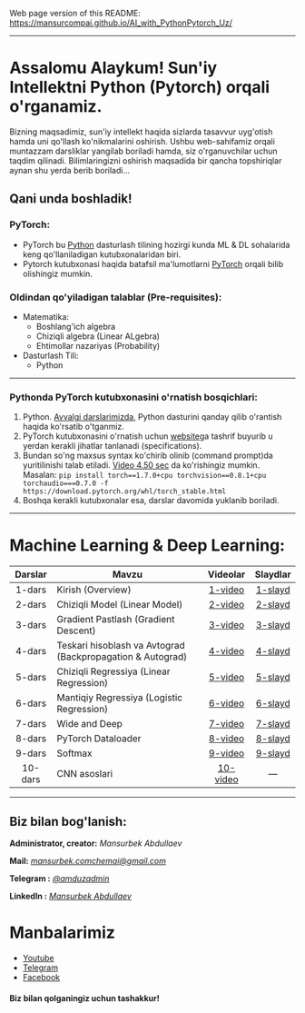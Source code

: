 Web page version of this README: https://mansurcompai.github.io/AI_with_PythonPytorch_Uz/

---
# Assalomu Alaykum! Sun'iy Intellektni Python (Pytorch) orqali o'rganamiz.

Bizning maqsadimiz, sun'iy intellekt haqida sizlarda tasavvur uyg'otish hamda uni qo'llash ko'nikmalarini oshirish.
Ushbu web-sahifamiz orqali muntazzam darsliklar yangilab boriladi hamda, siz o'rganuvchilar uchun taqdim qilinadi.
Bilimlaringizni oshirish maqsadida bir qancha topshiriqlar aynan shu yerda berib boriladi...

## Qani unda boshladik!

### PyTorch:

- PyTorch bu [Python](https://python.org) dasturlash tilining hozirgi kunda ML & DL sohalarida keng qo'llaniladigan kutubxonalaridan biri.
- Pytorch kutubxonasi haqida batafsil ma'lumotlarni [PyTorch](https://pytorch.org) orqali bilib olishingiz mumkin.

### Oldindan qo'yiladigan talablar (Pre-requisites):

- Matematika:
   - Boshlang'ich algebra
   - Chiziqli algebra (Linear ALgebra)
   - Ehtimollar nazariyas (Probability)
- Dasturlash Tili:
   - Python

---

### Pythonda PyTorch kutubxonasini o'rnatish bosqichlari:

1. Python. [Avvalgi darslarimizda](https://youtu.be/qM_AHgKI778), Python dasturini qanday qilib o'rantish haqida ko'rsatib o'tganmiz.
2. PyTorch kutubxonasini o'rnatish uchun [website](https://pytorch.org/get-started/locally/)ga tashrif buyurib u yerdan kerakli jihatlar tanlanadi (specifications).
3. Bundan so'ng maxsus syntax ko'chirib olinib (command prompt)da yuritilinishi talab etiladi. [Video 4.50 sec](https://youtu.be/9ViMu-YGvDM) da ko'rishingiz mumkin.
   Masalan:
   ````pip install torch==1.7.0+cpu torchvision==0.8.1+cpu torchaudio===0.7.0 -f https://download.pytorch.org/whl/torch_stable.html````
4. Boshqa kerakli kutubxonalar esa, darslar davomida yuklanib boriladi.

---

# Machine Learning & Deep Learning:

| Darslar | Mavzu | Videolar | Slaydlar |
|:-:|-|:-:|:-:|
| 1-dars | Kirish (Overview) | [1-video](https://youtu.be/19y92GtzFck) | [1-slayd](lecture_slides/1-Overview.pdf) |
| 2-dars | Chiziqli Model (Linear Model) | [2-video](https://youtu.be/VyC2j5zIsNI) | [2-slayd](lecture_slides/2-Linear-Model.pdf) |
| 3-dars | Gradient Pastlash (Gradient Descent) | [3-video](https://youtu.be/US41FuoLIZs) | [3-slayd](lecture_slides/3-Gradient-Descent.pdf) |
| 4-dars | Teskari hisoblash va Avtograd (Backpropagation & Autograd) | [4-video](https://youtu.be/to51-_wnugw) | [4-slayd](lecture_slides/4-Backpropagation%26Autograd.pdf) |
| 5-dars | Chiziqli Regressiya (Linear Regression) |[5-video](https://youtu.be/mQLyl_zj-dQ) |[5-slayd](lecture_slides/5-Linear-Regression.pdf)|
|6-dars | Mantiqiy Regressiya (Logistic Regression) | [6-video](https://youtu.be/ShOM_K9jjMc)  | [6-slayd](lecture_slides/6-Logistic-Regression.pdf) |
|7-dars| Wide and Deep | [7-video](https://youtu.be/cgWljGIYVxo)|[7-slayd](lecture_slides/7-Wide%26Deep.pdf)
|8-dars| PyTorch Dataloader | [8-video](https://youtu.be/2_Ne2u6vfyI) |[8-slayd](lecture_slides/8-PyTorch-DataLoader.pdf)
|9-dars| Softmax |[9-video](https://youtu.be/teSlBo3-RIM) | [9-slayd](lecture_slides/9-Softmax.pdf)|
|10-dars| CNN asoslari | [10-video](https://youtu.be/HnhJ5rCqLdI)| — |

---

## Biz bilan bog'lanish:

**Administrator, creator:** *Mansurbek Abdullaev*

**Mail:** *[mansurbek.comchemai@gmail.com](mailto:mansurbek.comchemai@gmail.com)*

**Telegram :** [*@amduzadmin*](https://t.me/amduzadmin)

**Linkedln :** *[Mansurbek Abdullaev](https://www.linkedin.com/in/mansurbek-abdullaev-16635419a/)*


# **Manbalarimiz**
- [Youtube](https://youtube.com/channel/UC6c1Kd8aS6fdh_ZnyWygkUw) 
- [Telegram](https://t.me/python_ai_uz)
- [Facebook](https://www.facebook.com/groups/uzbekai)


#### Biz bilan qolganingiz uchun tashakkur!